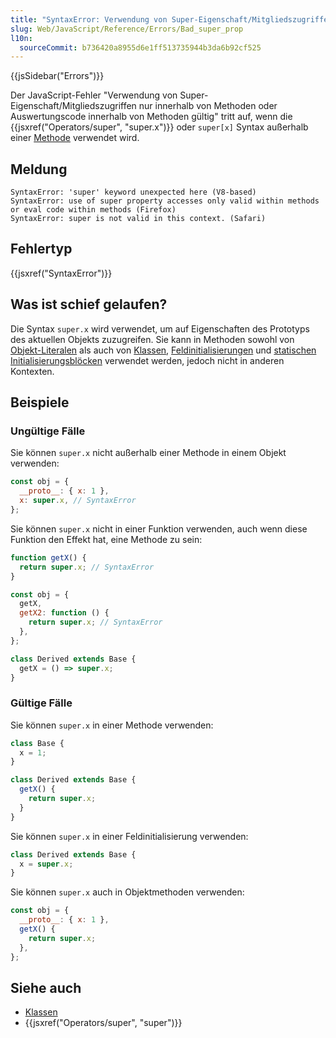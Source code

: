 ```yaml
---
title: "SyntaxError: Verwendung von Super-Eigenschaft/Mitgliedszugriffen nur innerhalb von Methoden oder Auswertungscode innerhalb von Methoden gültig"
slug: Web/JavaScript/Reference/Errors/Bad_super_prop
l10n:
  sourceCommit: b736420a8955d6e1ff513735944b3da6b92cf525
---
```


{{jsSidebar("Errors")}}

Der JavaScript-Fehler "Verwendung von Super-Eigenschaft/Mitgliedszugriffen nur innerhalb von Methoden oder Auswertungscode innerhalb von Methoden gültig" tritt auf, wenn die {{jsxref("Operators/super", "super.x")}} oder `super[x]` Syntax außerhalb einer [Methode](/de/docs/Web/JavaScript/Reference/Functions/Method_definitions) verwendet wird.

## Meldung

```plain
SyntaxError: 'super' keyword unexpected here (V8-based)
SyntaxError: use of super property accesses only valid within methods or eval code within methods (Firefox)
SyntaxError: super is not valid in this context. (Safari)
```

## Fehlertyp

{{jsxref("SyntaxError")}}

## Was ist schief gelaufen?

Die Syntax `super.x` wird verwendet, um auf Eigenschaften des Prototyps des aktuellen Objekts zuzugreifen. Sie kann in Methoden sowohl von [Objekt-Literalen](/de/docs/Web/JavaScript/Reference/Operators/Object_initializer) als auch von [Klassen](/de/docs/Web/JavaScript/Reference/Classes), [Feldinitialisierungen](/de/docs/Web/JavaScript/Reference/Classes/Public_class_fields) und [statischen Initialisierungsblöcken](/de/docs/Web/JavaScript/Reference/Classes/Static_initialization_blocks) verwendet werden, jedoch nicht in anderen Kontexten.

## Beispiele

### Ungültige Fälle

Sie können `super.x` nicht außerhalb einer Methode in einem Objekt verwenden:

```js example-bad
const obj = {
  __proto__: { x: 1 },
  x: super.x, // SyntaxError
};
```

Sie können `super.x` nicht in einer Funktion verwenden, auch wenn diese Funktion den Effekt hat, eine Methode zu sein:

```js example-bad
function getX() {
  return super.x; // SyntaxError
}

const obj = {
  getX,
  getX2: function () {
    return super.x; // SyntaxError
  },
};

class Derived extends Base {
  getX = () => super.x;
}
```

### Gültige Fälle

Sie können `super.x` in einer Methode verwenden:

```js example-good
class Base {
  x = 1;
}

class Derived extends Base {
  getX() {
    return super.x;
  }
}
```

Sie können `super.x` in einer Feldinitialisierung verwenden:

```js example-good
class Derived extends Base {
  x = super.x;
}
```

Sie können `super.x` auch in Objektmethoden verwenden:

```js example-good
const obj = {
  __proto__: { x: 1 },
  getX() {
    return super.x;
  },
};
```

## Siehe auch

- [Klassen](/de/docs/Web/JavaScript/Reference/Classes)
- {{jsxref("Operators/super", "super")}}
